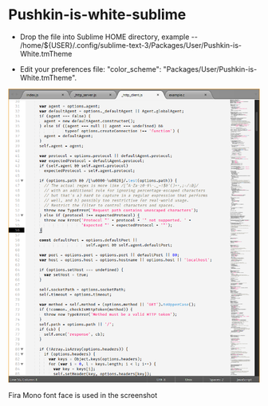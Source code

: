 # Pushkin-is-white-sublime

- Drop the file into Sublime HOME directory, example -- /home/${USER}/.config/sublime-text-3/Packages/User/Pushkin-is-White.tmTheme

- Edit your preferences file: "color_scheme": "Packages/User/Pushkin-is-White.tmTheme".

![](theme-screenshot.png)

Fira Mono font face is used in the screenshot
